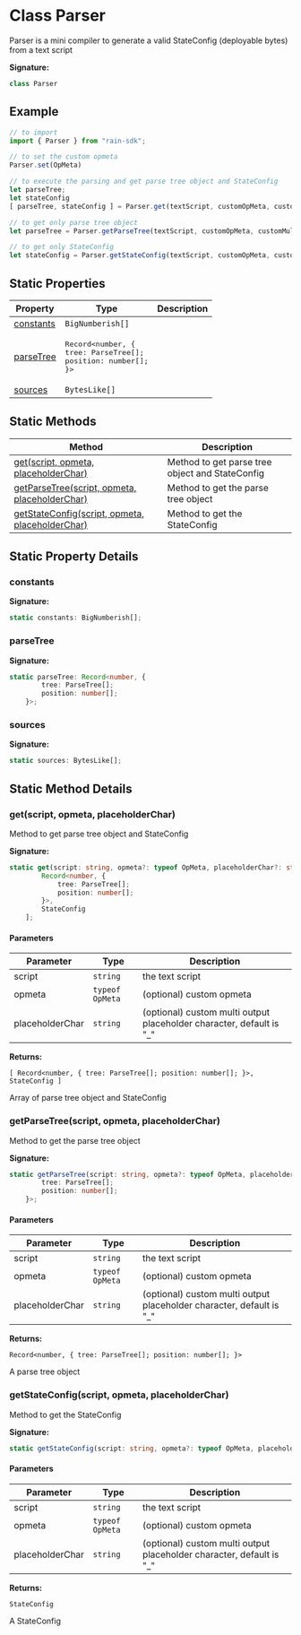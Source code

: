 
# Class Parser

Parser is a mini compiler to generate a valid StateConfig (deployable bytes) from a text script

<b>Signature:</b>

```typescript
class Parser 
```

## Example


```typescript
// to import
import { Parser } from "rain-sdk";

// to set the custom opmeta
Parser.set(OpMeta)

// to execute the parsing and get parse tree object and StateConfig
let parseTree;
let stateConfig
[ parseTree, stateConfig ] = Parser.get(textScript, customOpMeta, customMultiOutputPlaceholderChar);

// to get only parse tree object
let parseTree = Parser.getParseTree(textScript, customOpMeta, customMultiOutputPlaceholderChar);

// to get only StateConfig
let stateConfig = Parser.getStateConfig(textScript, customOpMeta, customMultiOutputPlaceholderChar);

```

## Static Properties

|  Property | Type | Description |
|  --- | --- | --- |
|  [constants](./parser.md#constants-property-static) | `BigNumberish[]` |  |
|  [parseTree](./parser.md#parseTree-property-static) | <pre>Record<number, {&#010;    tree: ParseTree[];&#010;    position: number[];&#010;}></pre> |  |
|  [sources](./parser.md#sources-property-static) | `BytesLike[]` |  |

## Static Methods

|  Method | Description |
|  --- | --- |
|  [get(script, opmeta, placeholderChar)](./parser.md#get-method-static-1) | Method to get parse tree object and StateConfig |
|  [getParseTree(script, opmeta, placeholderChar)](./parser.md#getParseTree-method-static-1) | Method to get the parse tree object |
|  [getStateConfig(script, opmeta, placeholderChar)](./parser.md#getStateConfig-method-static-1) | Method to get the StateConfig |

## Static Property Details

<a id="constants-property-static"></a>

### constants

<b>Signature:</b>

```typescript
static constants: BigNumberish[];
```

<a id="parseTree-property-static"></a>

### parseTree

<b>Signature:</b>

```typescript
static parseTree: Record<number, {
        tree: ParseTree[];
        position: number[];
    }>;
```

<a id="sources-property-static"></a>

### sources

<b>Signature:</b>

```typescript
static sources: BytesLike[];
```

## Static Method Details

<a id="get-method-static-1"></a>

### get(script, opmeta, placeholderChar)

Method to get parse tree object and StateConfig

<b>Signature:</b>

```typescript
static get(script: string, opmeta?: typeof OpMeta, placeholderChar?: string): [
        Record<number, {
            tree: ParseTree[];
            position: number[];
        }>,
        StateConfig
    ];
```

#### Parameters

|  Parameter | Type | Description |
|  --- | --- | --- |
|  script | `string` | the text script |
|  opmeta | `typeof OpMeta` | (optional) custom opmeta |
|  placeholderChar | `string` | (optional) custom multi output placeholder character, default is "\_" |

<b>Returns:</b>

`[
        Record<number, {
            tree: ParseTree[];
            position: number[];
        }>,
        StateConfig
    ]`

Array of parse tree object and StateConfig

<a id="getParseTree-method-static-1"></a>

### getParseTree(script, opmeta, placeholderChar)

Method to get the parse tree object

<b>Signature:</b>

```typescript
static getParseTree(script: string, opmeta?: typeof OpMeta, placeholderChar?: string): Record<number, {
        tree: ParseTree[];
        position: number[];
    }>;
```

#### Parameters

|  Parameter | Type | Description |
|  --- | --- | --- |
|  script | `string` | the text script |
|  opmeta | `typeof OpMeta` | (optional) custom opmeta |
|  placeholderChar | `string` | (optional) custom multi output placeholder character, default is "\_" |

<b>Returns:</b>

`Record<number, {
        tree: ParseTree[];
        position: number[];
    }>`

A parse tree object

<a id="getStateConfig-method-static-1"></a>

### getStateConfig(script, opmeta, placeholderChar)

Method to get the StateConfig

<b>Signature:</b>

```typescript
static getStateConfig(script: string, opmeta?: typeof OpMeta, placeholderChar?: string): StateConfig;
```

#### Parameters

|  Parameter | Type | Description |
|  --- | --- | --- |
|  script | `string` | the text script |
|  opmeta | `typeof OpMeta` | (optional) custom opmeta |
|  placeholderChar | `string` | (optional) custom multi output placeholder character, default is "\_" |

<b>Returns:</b>

`StateConfig`

A StateConfig


